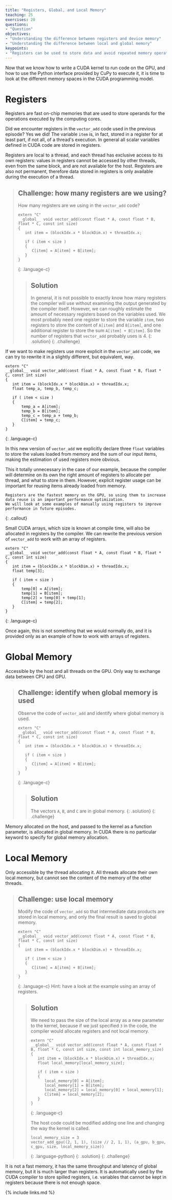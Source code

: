 ```yaml
---
title: "Registers, Global, and Local Memory"
teaching: 25
exercises: 20
questions:
- "Question"
objectives:
- "Understanding the difference between registers and device memory"
- "Understanding the difference between local and global memory"
keypoints:
- "Registers can be used to store data and avoid repeated memory operations"
---
```


Now that we know how to write a CUDA kernel to run code on the GPU, and how to use the Python interface provided by CuPy to execute it, it is time to look at the different memory spaces in the CUDA programming model.

# Registers

Registers are fast on-chip memories that are used to store operands for the operations executed by the computing cores.

Did we encounter registers in the `vector_add` code used in the previous episode?
Yes we did! The variable `item` is, in fact, stored in a register for at least part, if not all, of a thread's execution.
In general all scalar variables defined in CUDA code are stored in registers.

Registers are local to a thread, and each thread has exclusive access to its own registers: values in registers cannot be accessed by other threads, even from the same block, and are not available for the host.
Registers are also not permanent, therefore data stored in registers is only available during the execution of a thread.

> ## Challenge: how many registers are we using?
>
> How many registers are we using in the `vector_add` code?
> 
> ~~~
> extern "C"
> __global__ void vector_add(const float * A, const float * B, float * C, const int size)
> {
>    int item = (blockIdx.x * blockDim.x) + threadIdx.x;
>    
>    if ( item < size )
>    {
>       C[item] = A[item] + B[item];
>    }
> }
> ~~~
> {: .language-c}
> > ## Solution
> > In general, it is not possible to exactly know how many registers the compiler will use without examining the output generated by the compiler itself.
> >  However, we can roughly estimate the amount of necessary registers based on the variables used.
> > We most probably need one register to store the variable `item`, two registers to store the content of `A[item]` and `B[item]`, and one additional register to store the sum `A[item] + B[item]`.
> > So the number of registers that `vector_add` probably uses is 4.
> {: .solution}
{: .challenge}

If we want to make registers use more explicit in the `vector_add` code, we can try to rewrite it in a slightly different, but equivalent, way.

~~~
extern "C"
__global__ void vector_add(const float * A, const float * B, float * C, const int size)
{
   int item = (blockIdx.x * blockDim.x) + threadIdx.x;
   float temp_a, temp_b, temp_c;

   if ( item < size )
   {
       temp_a = A[item];
       temp_b = B[item];
       temp_c = temp_a + temp_b;
       C[item] = temp_c;
   }
}
~~~
{: .language-c}

In this new version of `vector_add` we explicitly declare three `float` variables to store the values loaded from memory and the sum of our input items, making the estimation of used registers more obvious.

This it totally unnecessary in the case of our example, because the compiler will determine on its own the right amount of registers to allocate per thread, and what to store in them.
However, explicit register usage can be important for reusing items already loaded from memory.

~~~
Registers are the fastest memory on the GPU, so using them to increase data reuse is an important performance optimization.
We will look at some examples of manually using registers to improve performance in future episodes.
~~~
{: .callout}

Small CUDA arrays, which size is known at compile time, will also be allocated in registers by the compiler.
We can rewrite the previous version of `vector_add` to work with an array of registers.

~~~
extern "C"
__global__ void vector_add(const float * A, const float * B, float * C, const int size)
{
   int item = (blockIdx.x * blockDim.x) + threadIdx.x;
   float temp[3];

   if ( item < size )
   {
       temp[0] = A[item];
       temp[1] = B[item];
       temp[2] = temp[0] + temp[1];
       C[item] = temp[2];
   }
}
~~~
{: .language-c}

Once again, this is not something that we would normally do, and it is provided only as an example of how to work with arrays of registers.

# Global Memory

Accessible by the host and all threads on the GPU.
Only way to exchange data between CPU and GPU.

> ## Challenge: identify when global memory is used
>
> Observe the code of `vector_add` and identify where global memory is used.
>
> ~~~
> extern "C"
> __global__ void vector_add(const float * A, const float * B, float * C, const int size)
> {
>    int item = (blockIdx.x * blockDim.x) + threadIdx.x;
>    
>    if ( item < size )
>    {
>       C[item] = A[item] + B[item];
>    }
> }
> ~~~
> {: .language-c}
> > ## Solution
> > The vectors `A`, `B`, and `C` are in global memory.
> {: .solution}
{: .challenge}

Memory allocated on the host, and passed to the kernel as a function parameter, is allocated in global memory.
In CUDA there is no particular keyword to specify for global memory allocation.

# Local Memory

Only accessible by the thread allocating it.
All threads allocate their own local memory, but cannot see the content of the memory of the other threads.

> ## Challenge: use local memory
>
> Modify the code of `vector_add` so that intermediate data products are stored in local memory, and only the final result is saved to global memory.
>
> ~~~
> extern "C"
> __global__ void vector_add(const float * A, const float * B, float * C, const int size)
> {
>    int item = (blockIdx.x * blockDim.x) + threadIdx.x;
>    
>    if ( item < size )
>    {
>       C[item] = A[item] + B[item];
>    }
> }
> ~~~
> {: .language-c}
> Hint: have a look at the example using an array of registers.
> > ## Solution
> > 
> > We need to pass the size of the local array as a new parameter to the kernel, because if we just specified `3` in the code, the compiler would allocate registers and not local memory.
> > 
> > ~~~
> > extern "C"
> > __global__ void vector_add(const float * A, const float * B, float * C, const int size, const int local_memory_size)
> > {
> >    int item = (blockIdx.x * blockDim.x) + threadIdx.x;
> >    float local_memory[local_memory_size];
> >    
> >    if ( item < size )
> >    {
> >       local_memory[0] = A[item];
> >       local_memory[1] = B[item];
> >       local_memory[2] = local_memory[0] + local_memory[1];
> >       C[item] = local_memory[2];
> >    }
> > }
> > ~~~
> > {: .language-c}
> > 
> > The host code could be modified adding one line and changing the way the kernel is called.
> > ~~~
> > local_memory_size = 3
> > vector_add_gpu((2, 1, 1), (size // 2, 1, 1), (a_gpu, b_gpu, c_gpu, size, local_memory_size))
> > ~~~
> > {: .language-python}
> {: .solution}
{: .challenge}

It is not a fast memory, it has the same throughput and latency of global memory, but it is much larger than registers.
It is automatically used by the CUDA compiler to store spilled registers, i.e. variables that cannot be kept in registers because there is not enough space.

{% include links.md %}